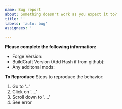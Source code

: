 ```yaml
---
name: Bug report
about: Something doesn't work as you expect it to?
title: ''
labels: 'auto: bug'
assignees: ''

---
```


<!--
If your issue is more of a question (like how does a machine work or a suggestion), please use our Discord instead: https://discord.gg/BuildCraft
Please fill in all relevant information below.
Please do not put the entire log here, upload it on pastebin (https://pastebin.com/) or gist (https://gist.github.com/) and paste here the link.
-->

**Please complete the following information:**
 - Forge Version:
 - BuildCraft Version (Add Hash if from github):
 - Any additonal mods:

**To Reproduce**
Steps to reproduce the behavior:
1. Go to '...'
2. Click on '....'
3. Scroll down to '....'
4. See error

